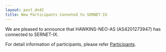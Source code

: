 ```yaml
---
layout: post_dn42
title: New Participants Conneted to SERNET-IX
---
```

We are pleased to announce that HAWKINS-NEO-AS (AS4201273947) has connected to SERNET-IX.

For detail information of participants, please refer [Participants](/Participants_en.html).